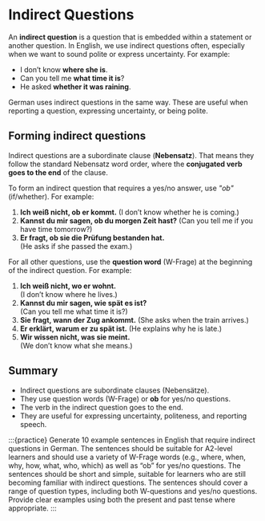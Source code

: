 # Indirect Questions

An **indirect question** is a question that is embedded within a statement or another question. In English, we use indirect questions often, especially when we want to sound polite or express uncertainty. For example:

- I don’t know **where she is**.
- Can you tell me **what time it is**?
- He asked **whether it was raining**.

German uses indirect questions in the same way. These are useful when reporting a question, expressing uncertainty, or being polite.

## Forming indirect questions

Indirect questions are a subordinate clause (**Nebensatz**). That means they follow the standard Nebensatz word order, where the **conjugated verb goes to the end** of the clause.

To form an indirect question that requires a yes/no answer, use *"ob"* (if/whether). For example:

1. **Ich weiß nicht, ob er kommt.**
    (I don’t know whether he is coming.)
2. **Kannst du mir sagen, ob du morgen Zeit hast?**
    (Can you tell me if you have time tomorrow?)
3. **Er fragt, ob sie die Prüfung bestanden hat.**  
    (He asks if she passed the exam.)

For all other questions, use the **question word** (W-Frage) at the beginning of the indirect question. For example:

1. **Ich weiß nicht, wo er wohnt.**  
    (I don’t know where he lives.)
2. **Kannst du mir sagen, wie spät es ist?**  
    (Can you tell me what time it is?)
3. **Sie fragt, wann der Zug ankommt.**
    (She asks when the train arrives.)
4. **Er erklärt, warum er zu spät ist.**
    (He explains why he is late.)
5. **Wir wissen nicht, was sie meint.**  
    (We don’t know what she means.)

## Summary

- Indirect questions are subordinate clauses (Nebensätze).
- They use question words (W-Frage) or **ob** for yes/no questions.
- The verb in the indirect question goes to the end.
- They are useful for expressing uncertainty, politeness, and reporting speech.

:::{practice}
Generate 10 example sentences in English that require indirect questions in German. The sentences should be suitable for A2-level learners and should use a variety of W-Frage words (e.g., where, when, why, how, what, who, which) as well as “ob” for yes/no questions. The sentences should be short and simple, suitable for learners who are still becoming familiar with indirect questions. The sentences should cover a range of question types, including both W-questions and yes/no questions. Provide clear examples using both the present and past tense where appropriate.
:::
